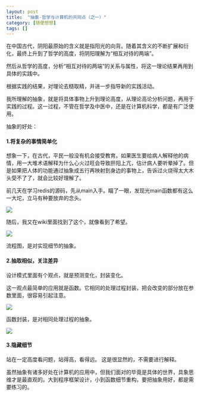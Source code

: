 ```yaml
---
layout: post
title:  "抽象-哲学与计算机的共同点（之一）"
category: [随便想想]
tags: []
---
```


在中国古代，阴阳最原始的含义就是指阳光的向背。随着其含义的不断扩展和衍化，最终上升到了哲学的高度，将阴阳理解为“相互对待的两端”。

然后从哲学的高度，分析“相互对待的两端”的关系与属性，将这一理论结果再用到具体的实践中。

根据实践的结果，对理论去糙取精，并进一步指导新的实践活动。

我所理解的抽象，就是将具体事物上升到理论高度，从理论高论分析问题，再用于实践的过程。这一过程，不管在哲学及中医中，还是在计算机科学，都是有广泛使用。

抽象的好处：

#### 1.将复杂的事情简单化

想象一下，在古代，平民一般没有机会接受教育。如果医生要给病人解释他的病情，用一大堆术语解释为什么心火过旺会导致肝阳上亢，估计病人要听晕掉了。但是如果把人体的功能通过抽象成五行再映射到身边的事物上，告诉过火烧得太大木头受不了了，就会比较好理解了。

前几天在学习redis的源码，先从main入手。瞄了一眼，发现光main函数都有这么一大坨，立马有种要放弃的念头。

![](http://windmissing.github.io/images/2020/15)

随后，我又在wiki里面找到了这个，就像看到了希望。

![](http://windmissing.github.io/images/2020/16)

流程图，是对实现细节的抽象。

#### 2.抽取相似，关注差异

设计模式里面有个观点，就是预测变化，封装变化。

这一观点最简单的应用就是函数。它相同的处理过程封装，把会改变的部分放在参数里面，很容易引起注意。

![](http://windmissing.github.io/images/2020/17)

函数封装，是对相同处理过程的抽象。

![](http://windmissing.github.io/images/2020/18)

#### 3.隐藏细节

站在一定高度看问题，站得高，看得远。
这是很显然的，不需要进行解释。

虽然抽象有诸多好处在计算机的应用中，但我们面对的毕竟是具体的世界，具象思维才是最直观的。大到程序框架设计，小到函数细节重构，要把抽象用好，都是需要练习的。

